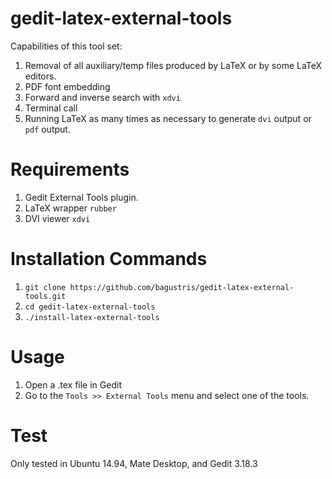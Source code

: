 gedit-latex-external-tools
==========================

Capabilities of this tool set:

1. Removal of all auxiliary/temp files produced by LaTeX or by some LaTeX editors.
2. PDF font embedding
3. Forward and inverse search with `xdvi`
4. Terminal call
5. Running LaTeX as many times as necessary to generate `dvi` output or `pdf` output.

Requirements
============

1. Gedit External Tools plugin.
2. LaTeX wrapper `rubber`
3. DVI viewer `xdvi`

Installation Commands
=====================

1. `git clone https://github.com/bagustris/gedit-latex-external-tools.git`
2. `cd gedit-latex-external-tools`
3. `./install-latex-external-tools`

Usage
=====

1. Open a .tex file in Gedit
2. Go to the `Tools >> External Tools` menu and select one of the tools.

Test
====

Only tested in Ubuntu 14.94, Mate Desktop, and Gedit 3.18.3
